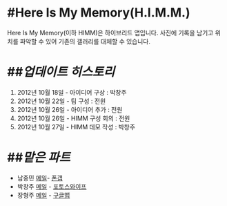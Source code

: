 #**Here Is My Memory(H.I.M.M.)**
======================
Here Is My Memory(이하 HIMM)은 하이브리드 앱입니다.
사진에 기록을 남기고 위치를 파악할 수 있어 기존의 갤러리를 대체할 수 있습니다.

##*업데이트 히스토리*
======================
1. 2012년 10월 18일 - 아이디어 구상 : 박창주
2. 2012년 10월 22일 - 팀 구성 : 전원
3. 2012년 10월 26일 - 아이디어 추가 : 전원
4. 2012년 10월 26일 - HIMM 구성 회의 : 전원
5. 2012년 10월 27일 - HIMM 데모 작성 : 박창주

##*맡은 파트*
======================
- 남중민 [메일](dbflgks0602@gmail.com)- [폰갭](http://phonegap.com)
- 박창주 [메일](pcjpcj2@gmail.com) - [포토스와이프](http://www.photoswipe.com/)
- 장형주 [메일](dacapolife87@gmail.com) - [구글맵](http://code.google.com/p/jquery-ui-map/)
